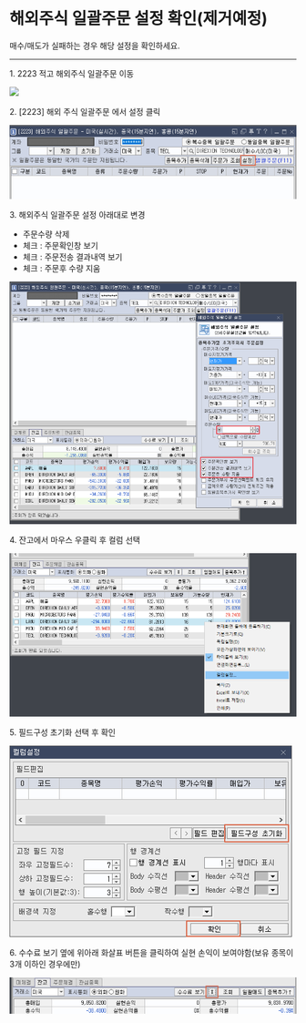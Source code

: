 # 해외주식 일괄주문 설정 확인(제거예정)

매수/매도가 실패하는 경우 해당 설정을 확인하세요.

****

1\. 2223 적고 해외주식 일괄주문 이동

![](broken-reference)



2\. \[2223] 해외 주식 일괄주문 에서 설정 클릭

![](<../../.gitbook/assets/image (50).png>)



3\. 해외주식 일괄주문 설정 아래대로 변경

* 주문수량 삭제
* 체크 : 주문확인창 보기
* 체크 : 주문전송 결과내역 보기
* 체크 : 주문후 수량 지움

![](<../../.gitbook/assets/image (51).png>)



4\. 잔고에서 마우스 우클릭 후 컬럼 선택

![](<../../.gitbook/assets/image (54).png>)



5\. 필드구성 초기화 선택 후 확인

![](<../../.gitbook/assets/image (55).png>)



6\. 수수료 보기 옆에 위아래 화살표 버튼을 클릭하여 실현 손익이 보여야함(보유 종목이 3개 이하인 경우에만)

![](<../../.gitbook/assets/image (65).png>)
